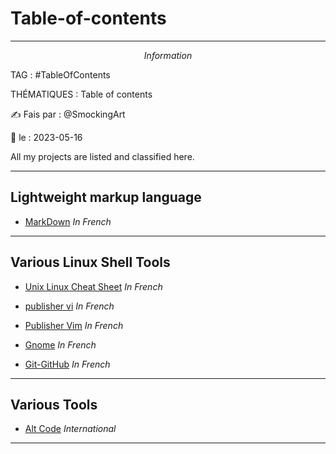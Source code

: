 # Table-of-contents
---
$$Information$$

TAG :  #TableOfContents

THÉMATIQUES : Table of contents

✍ Fais par : @SmockingArt 

🧭 le : 2023-05-16 

All my projects are listed and classified here.

---

## Lightweight markup language

- [MarkDown](https://github.com/SmockingArt/MarkDown) *In French*

---

## Various Linux Shell Tools 

- [Unix Linux Cheat Sheet](https://github.com/SmockingArt/UnixLinuxCheatSheet) *In French*

- [publisher vi](https://github.com/SmockingArt/publisher-vi) *In French*

- [Publisher Vim](https://github.com/SmockingArt/publisher-vim/tree/main) *In French*

- [Gnome](https://github.com/SmockingArt/Gnome/tree/main) *In French*

- [Git-GitHub](https://github.com/SmockingArt/Git-Github/blob/main/) *In French*

--- 

## Various Tools 

- [Alt Code](https://github.com/SmockingArt/Alt-Code) *International*

---
